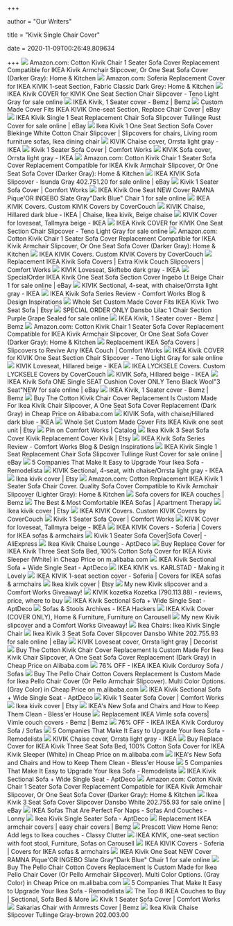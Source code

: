 +++
        
author = "Our Writers"
        
title = "Kivik Single Chair Cover"
        
date = 2020-11-09T00:26:49.809634
        
+++
[ ![](https://images-na.ssl-images-amazon.com/images/I/91iPnmY-PdL._AC_SL1500_.jpg)](https://images-na.ssl-images-amazon.com/images/I/91iPnmY-PdL._AC_SL1500_.jpg) Amazon.com: Cotton Kivik Chair 1 Seater Sofa Cover Replacement Compatible  for IKEA Kivik Armchair Slipcover, Or One Seat Sofa Cover (Darker Gray):  Home & Kitchen
[ ![](https://images-na.ssl-images-amazon.com/images/I/51xPVFHY0GL._AC_SX522_.jpg)](https://images-na.ssl-images-amazon.com/images/I/51xPVFHY0GL._AC_SX522_.jpg) Amazon.com: Soferia Replacement Cover for IKEA KIVIK 1-seat Section, Fabric  Classic Dark Grey: Home & Kitchen
[ ![](https://i.ebayimg.com/images/g/dRcAAOSwMpZUoF0i/s-l1600.jpg)](https://i.ebayimg.com/images/g/dRcAAOSwMpZUoF0i/s-l1600.jpg) IKEA Kivik COVER for KIVIK One Seat Section Chair Slipcover - Teno Light  Gray for sale online
[ ![](https://images.bemz.com/productImage/KIV4-CT151.jpg)](https://images.bemz.com/productImage/KIV4-CT151.jpg) IKEA Kivik, 1 Seater cover - Bemz | Bemz
[ ![](https://i.ebayimg.com/images/g/R94AAOSwPwpd6j8U/s-l400.jpg)](https://i.ebayimg.com/images/g/R94AAOSwPwpd6j8U/s-l400.jpg) Custom Made Cover Fits IKEA KIVIK One-seat Section, Replace Chair Cover |  eBay
[ ![](https://i.ebayimg.com/images/g/iHwAAOSw4RBdexIi/s-l1600.jpg)](https://i.ebayimg.com/images/g/iHwAAOSw4RBdexIi/s-l1600.jpg) IKEA Kivik Single 1 Seat Replacement Chair Sofa Slipcover Tullinge Rust  Cover for sale online | eBay
[ ![](https://i.pinimg.com/originals/0a/0a/2b/0a0a2bc60ad99ff2167a3d7dd6fa956a.jpg)](https://i.pinimg.com/originals/0a/0a/2b/0a0a2bc60ad99ff2167a3d7dd6fa956a.jpg) Ikea Kivik 1 One Seat Section Sofa Cover Blekinge White Cotton Chair  Slipcover | Slipcovers for chairs, Living room furniture sofas, Ikea dining  chair
[ ![](https://www.ikea.com/us/en/images/products/kivik-chaise-cover-orrsta-light-gray__0249459_PE387739_S5.JPG?f=s)](https://www.ikea.com/us/en/images/products/kivik-chaise-cover-orrsta-light-gray__0249459_PE387739_S5.JPG?f=s) KIVIK Chaise cover, Orrsta light gray - IKEA
[ ![](https://img.comfort-works.com/img/ikea/KK/KK1/KK1_VELC_SI_F220-03.jpg)](https://img.comfort-works.com/img/ikea/KK/KK1/KK1_VELC_SI_F220-03.jpg) Kivik 1 Seater Sofa Cover | Comfort Works
[ ![](https://www.ikea.com/us/en/images/products/kivik-sofa-cover-orrsta-light-gray__0249491_PE387762_S5.JPG?f=s)](https://www.ikea.com/us/en/images/products/kivik-sofa-cover-orrsta-light-gray__0249491_PE387762_S5.JPG?f=s) KIVIK Sofa cover, Orrsta light gray - IKEA
[ ![](https://images-na.ssl-images-amazon.com/images/I/81xmM8o2b0L._AC_UL160_SR160,160_.jpg)](https://images-na.ssl-images-amazon.com/images/I/81xmM8o2b0L._AC_UL160_SR160,160_.jpg) Amazon.com: Cotton Kivik Chair 1 Seater Sofa Cover Replacement Compatible  for IKEA Kivik Armchair Slipcover, Or One Seat Sofa Cover (Darker Gray):  Home & Kitchen
[ ![](https://i.ebayimg.com/images/g/QZEAAOSwaG1bp9MN/s-l1600.jpg)](https://i.ebayimg.com/images/g/QZEAAOSwaG1bp9MN/s-l1600.jpg) IKEA KIVIK Sofa Slipcover - Isunda Gray 402.751.20 for sale online | eBay
[ ![](https://img.comfort-works.com/img/fabric_img/gallery/71/KK2_01_S610.jpg)](https://img.comfort-works.com/img/fabric_img/gallery/71/KK2_01_S610.jpg) Kivik 1 Seater Sofa Cover | Comfort Works
[ ![](https://i.ebayimg.com/images/g/RCgAAOSw1BlZWEPC/s-l1600.jpg)](https://i.ebayimg.com/images/g/RCgAAOSw1BlZWEPC/s-l1600.jpg) IKEA Kivik One Seat NEW Cover RAMNA Pique'OR INGEBO Slate Gray"Dark Blue" Chair 1 for sale online
[ ![](https://covercouch.com/45351-large_default/cover-for-kivik-three-seat-sofa-and-chaise-longue-left.jpg)](https://covercouch.com/45351-large_default/cover-for-kivik-three-seat-sofa-and-chaise-longue-left.jpg) IKEA KIVIK Covers. Custom KIVIK Covers by CoverCouch
[ ![](https://i.pinimg.com/originals/b2/19/af/b219af704208b42c2c770c411520e55e.jpg)](https://i.pinimg.com/originals/b2/19/af/b219af704208b42c2c770c411520e55e.jpg) KIVIK Chaise, Hillared dark blue - IKEA | Chaise, Ikea kivik, Beige chaise
[ ![](https://www.ikea.com/us/en/images/products/kivik-cover-for-loveseat-tallmyra-beige__0781430_PE760755_S5.JPG)](https://www.ikea.com/us/en/images/products/kivik-cover-for-loveseat-tallmyra-beige__0781430_PE760755_S5.JPG) KIVIK Cover for loveseat, Tallmyra beige - IKEA
[ ![](https://i.ebayimg.com/images/g/V4AAAOSwfzJdnz23/s-l225.jpg)](https://i.ebayimg.com/images/g/V4AAAOSwfzJdnz23/s-l225.jpg) IKEA Kivik COVER for KIVIK One Seat Section Chair Slipcover - Teno Light  Gray for sale online
[ ![](https://images-na.ssl-images-amazon.com/images/I/61bNIKkntWL._AC_UL160_SR160,160_.jpg)](https://images-na.ssl-images-amazon.com/images/I/61bNIKkntWL._AC_UL160_SR160,160_.jpg) Amazon.com: Cotton Kivik Chair 1 Seater Sofa Cover Replacement Compatible  for IKEA Kivik Armchair Slipcover, Or One Seat Sofa Cover (Darker Gray):  Home & Kitchen
[ ![](https://covercouch.com/45246-large_default/cover-for-kivik-two-seat-sofa-and-chaise-longue-right.jpg)](https://covercouch.com/45246-large_default/cover-for-kivik-two-seat-sofa-and-chaise-longue-right.jpg) IKEA KIVIK Covers. Custom KIVIK Covers by CoverCouch
[ ![](https://img.comfort-works.com/img/header/71_IKEA-kivik-sofa-cover-covered-in-shire-mustard-panama-cotton-slipcover-by-comfort-works.jpg)](https://img.comfort-works.com/img/header/71_IKEA-kivik-sofa-cover-covered-in-shire-mustard-panama-cotton-slipcover-by-comfort-works.jpg) Replacement IKEA Kivik Sofa Covers | Extra Kivik Couch Slipcovers | Comfort  Works
[ ![](https://www.ikea.com/us/en/images/products/kivik-loveseat-skiftebo-dark-gray__0784360_PE761736_S5.JPG)](https://www.ikea.com/us/en/images/products/kivik-loveseat-skiftebo-dark-gray__0784360_PE761736_S5.JPG) KIVIK Loveseat, Skiftebo dark gray - IKEA
[ ![](https://i.ebayimg.com/images/g/ZyUAAOSwKMNb2eib/s-l1600.jpg)](https://i.ebayimg.com/images/g/ZyUAAOSwKMNb2eib/s-l1600.jpg) SpecialOrder IKEA Kivik One Seat Sofa Section Cover Ingebo Lt Beige Chair 1  for sale online | eBay
[ ![](https://www.ikea.com/us/en/images/products/kivik-sectional-4-seat-with-chaise-orrsta-light-gray__0719396_PE732045_S5.JPG?f=s)](https://www.ikea.com/us/en/images/products/kivik-sectional-4-seat-with-chaise-orrsta-light-gray__0719396_PE732045_S5.JPG?f=s) KIVIK Sectional, 4-seat, with chaise/Orrsta light gray - IKEA
[ ![](https://www.comfort-works.com/news/wp-content/uploads/2010/05/ikea-kivik-light-brown-texture-review1.jpg)](https://www.comfort-works.com/news/wp-content/uploads/2010/05/ikea-kivik-light-brown-texture-review1.jpg) IKEA Kivik Sofa Series Review - Comfort Works Blog & Design Inspirations
[ ![](https://i.etsystatic.com/20046349/r/il/f61faf/1909426886/il_570xN.1909426886_boxs.jpg)](https://i.etsystatic.com/20046349/r/il/f61faf/1909426886/il_570xN.1909426886_boxs.jpg) Whole Set Custom Made Cover Fits IKEA Kivik Two Seat Sofa | Etsy
[ ![](https://i.ebayimg.com/images/g/tr8AAOSwUUhcv-Z9/s-l640.jpg)](https://i.ebayimg.com/images/g/tr8AAOSwUUhcv-Z9/s-l640.jpg) SPECIAL ORDER ONLY Dansbo Lilac 1 Chair Section Purple Grape Sealed for  sale online
[ ![](https://images.bemz.com/_images/a5d32b85-76fa-41d5-88c5-c7c9a2795c24/ikea-kivik-rose-bemz.jpg)](https://images.bemz.com/_images/a5d32b85-76fa-41d5-88c5-c7c9a2795c24/ikea-kivik-rose-bemz.jpg) IKEA Kivik, 1 Seater cover - Bemz | Bemz
[ ![](https://images-na.ssl-images-amazon.com/images/I/41J9JnxOEWL._AC_UL160_SR160,160_.jpg)](https://images-na.ssl-images-amazon.com/images/I/41J9JnxOEWL._AC_UL160_SR160,160_.jpg) Amazon.com: Cotton Kivik Chair 1 Seater Sofa Cover Replacement Compatible  for IKEA Kivik Armchair Slipcover, Or One Seat Sofa Cover (Darker Gray):  Home & Kitchen
[ ![](https://img.youtube.com/vi/ACrkSvuI9p0/maxresdefault.jpg)](https://img.youtube.com/vi/ACrkSvuI9p0/maxresdefault.jpg) Replacement IKEA Sofa Covers | Slipcovers to Revive Any IKEA Couch |  Comfort Works
[ ![](https://i.ebayimg.com/thumbs/images/g/NPIAAOSwCU1Yyuf0/s-l200.jpg)](https://i.ebayimg.com/thumbs/images/g/NPIAAOSwCU1Yyuf0/s-l200.jpg) IKEA Kivik COVER for KIVIK One Seat Section Chair Slipcover - Teno Light  Gray for sale online
[ ![](https://www.ikea.com/us/en/images/products/kivik-loveseat-hillared-beige__0822601_PE625163_S5.JPG?f=s)](https://www.ikea.com/us/en/images/products/kivik-loveseat-hillared-beige__0822601_PE625163_S5.JPG?f=s) KIVIK Loveseat, Hillared beige - IKEA
[ ![](https://covercouch.com/50216-large_default/cover-for-lycksele-two-seat-sofa-bed.jpg)](https://covercouch.com/50216-large_default/cover-for-lycksele-two-seat-sofa-bed.jpg) IKEA LYCKSELE Covers. Custom LYCKSELE Covers by CoverCouch
[ ![](https://www.ikea.com/us/en/images/products/kivik-sofa-hillared-beige__0809280_PH165319_S5.JPG?f=s)](https://www.ikea.com/us/en/images/products/kivik-sofa-hillared-beige__0809280_PH165319_S5.JPG?f=s) KIVIK Sofa, Hillared beige - IKEA
[ ![](https://i.ebayimg.com/images/g/L9EAAOSwJtdaEKkX/s-l640.jpg)](https://i.ebayimg.com/images/g/L9EAAOSwJtdaEKkX/s-l640.jpg) IKEA Kivik Sofa ONE Single SEAT Cushion Cover ONLY Teno Black Wool"3 Seat"NEW  for sale online | eBay
[ ![](https://images.bemz.com/_images/18ff8830-5c7c-4775-b71a-4d4d71ca0f56/ikea-kivik-tegnermelange-zincgrey-bemz.jpg)](https://images.bemz.com/_images/18ff8830-5c7c-4775-b71a-4d4d71ca0f56/ikea-kivik-tegnermelange-zincgrey-bemz.jpg) IKEA Kivik, 1 Seater cover - Bemz | Bemz
[ ![](https://sc02.alicdn.com/kf/HTB1CBHUPVXXXXbVXXXXq6xXFXXXl.jpg)](https://sc02.alicdn.com/kf/HTB1CBHUPVXXXXbVXXXXq6xXFXXXl.jpg) Buy The Cotton Kivik Chair Cover Replacement Is Custom Made For Ikea Kivik  Chair Slipcover, A One Seat Sofa Cover Replacement (Dark Gray) in Cheap  Price on Alibaba.com
[ ![](https://www.ikea.com/us/en/images/products/kivik-sofa-with-chaise-hillared-dark-blue__0504259_PE633254_S5.JPG?f=s)](https://www.ikea.com/us/en/images/products/kivik-sofa-with-chaise-hillared-dark-blue__0504259_PE633254_S5.JPG?f=s) KIVIK Sofa, with chaise/Hillared dark blue - IKEA
[ ![](https://i.etsystatic.com/20046349/r/il/2e76a6/1909424854/il_570xN.1909424854_deqi.jpg)](https://i.etsystatic.com/20046349/r/il/2e76a6/1909424854/il_570xN.1909424854_deqi.jpg) Whole Set Custom Made Cover Fits IKEA Kivik one seat unit | Etsy
[ ![](https://i.pinimg.com/originals/b3/a5/5a/b3a55aee9c74b889fbbc9e0e9ab4b27b.jpg)](https://i.pinimg.com/originals/b3/a5/5a/b3a55aee9c74b889fbbc9e0e9ab4b27b.jpg) Pin on Comfort Works | Catalog
[ ![](https://i.etsystatic.com/15610705/r/il/98e146/2048029288/il_570xN.2048029288_ps6f.jpg)](https://i.etsystatic.com/15610705/r/il/98e146/2048029288/il_570xN.2048029288_ps6f.jpg) Ikea Kivik 3 Seat Sofa Cover Kivik Replacement Cover Kivik | Etsy
[ ![](https://comfortworks.files.wordpress.com/2010/05/comfort-works-review-ikea-kivik-back-cushion-sizes.jpg)](https://comfortworks.files.wordpress.com/2010/05/comfort-works-review-ikea-kivik-back-cushion-sizes.jpg) IKEA Kivik Sofa Series Review - Comfort Works Blog & Design Inspirations
[ ![](https://i.ebayimg.com/images/g/rCYAAOSwiqldexZU/s-l1600.jpg)](https://i.ebayimg.com/images/g/rCYAAOSwiqldexZU/s-l1600.jpg) IKEA Kivik Single 1 Seat Replacement Chair Sofa Slipcover Tullinge Rust  Cover for sale online | eBay
[ ![](https://cdn.remodelista.com/wp-content/uploads/2019/03/ikea-stocksund-armchair-linen-cover-bemz.jpg)](https://cdn.remodelista.com/wp-content/uploads/2019/03/ikea-stocksund-armchair-linen-cover-bemz.jpg) 5 Companies That Make It Easy to Upgrade Your Ikea Sofa - Remodelista
[ ![](https://www.ikea.com/us/en/images/products/kivik-sectional-4-seat-with-chaise-orrsta-light-gray__0814686_PH166239_S5.JPG?f=s)](https://www.ikea.com/us/en/images/products/kivik-sectional-4-seat-with-chaise-orrsta-light-gray__0814686_PH166239_S5.JPG?f=s) KIVIK Sectional, 4-seat, with chaise/Orrsta light gray - IKEA
[ ![](https://i.etsystatic.com/15610705/d/il/ffa4ce/2449234385/il_340x270.2449234385_l70q.jpg?version=0)](https://i.etsystatic.com/15610705/d/il/ffa4ce/2449234385/il_340x270.2449234385_l70q.jpg?version=0) Ikea kivik cover | Etsy
[ ![](https://images-na.ssl-images-amazon.com/images/I/81NgXGpPV-L._AC_UL160_SR160,160_.jpg)](https://images-na.ssl-images-amazon.com/images/I/81NgXGpPV-L._AC_UL160_SR160,160_.jpg) Amazon.com: Cotton Replacement IKEA Kivik 1 Seater Sofa Chair Cover.  Quality Sofa Cover Compatible to Kivik Armchair Slipcover (Lighter Gray):  Home & Kitchen
[ ![](https://images.bemz.com/_images/cddff61c-1a7b-40ef-b52e-f807a9c68d24/ikea-kivik-silvergrey-bemz.jpg)](https://images.bemz.com/_images/cddff61c-1a7b-40ef-b52e-f807a9c68d24/ikea-kivik-silvergrey-bemz.jpg) Sofa covers for IKEA couches | Bemz
[ ![](https://storage.googleapis.com/gen-atmedia/2/2017/09/d17817272278e0d8f4f89e9084d33e1854b79266.png)](https://storage.googleapis.com/gen-atmedia/2/2017/09/d17817272278e0d8f4f89e9084d33e1854b79266.png) The Best & Most Comfortable IKEA Sofas | Apartment Therapy
[ ![](https://i.etsystatic.com/15610705/c/3000/1947/0/0/il/9c54e8/2027037283/il_340x270.2027037283_9o0g.jpg)](https://i.etsystatic.com/15610705/c/3000/1947/0/0/il/9c54e8/2027037283/il_340x270.2027037283_9o0g.jpg) Ikea kivik cover | Etsy
[ ![](https://covercouch.com/44931-large_default/cover-for-kivik-three-seat-sofa-combination.jpg)](https://covercouch.com/44931-large_default/cover-for-kivik-three-seat-sofa-combination.jpg) IKEA KIVIK Covers. Custom KIVIK Covers by CoverCouch
[ ![](https://img.comfort-works.com/img/fabric_img/gallery/71/KK2_03_RY.jpg)](https://img.comfort-works.com/img/fabric_img/gallery/71/KK2_03_RY.jpg) Kivik 1 Seater Sofa Cover | Comfort Works
[ ![](https://www.ikea.com/us/en/images/products/kivik-cover-for-loveseat-tallmyra-beige__0781429_PE760756_S5.JPG?f=s)](https://www.ikea.com/us/en/images/products/kivik-cover-for-loveseat-tallmyra-beige__0781429_PE760756_S5.JPG?f=s) KIVIK Cover for loveseat, Tallmyra beige - IKEA
[ ![](https://soferia.eu/21-medium_default/ikea-kivik-3-seat-sofa-cover.jpg)](https://soferia.eu/21-medium_default/ikea-kivik-3-seat-sofa-cover.jpg) IKEA KIVIK Covers - Soferia | Covers for IKEA sofas & armchairs
[ ![](https://ae01.alicdn.com/kf/Ha4f909fcded34aae87d2d89c982b4dffa/Kivik-1-Seater-Sofa-Cover.png)](https://ae01.alicdn.com/kf/Ha4f909fcded34aae87d2d89c982b4dffa/Kivik-1-Seater-Sofa-Cover.png) Kivik 1 Seater Sofa Cover|Sofa Cover| - AliExpress
[ ![](https://d6qwfb5pdou4u.cloudfront.net/product-images/5140001-5150000/5146248/155350708704cf4d553ca7d1572278f9782624a8ff/1500-1500-frame-0.jpg)](https://d6qwfb5pdou4u.cloudfront.net/product-images/5140001-5150000/5146248/155350708704cf4d553ca7d1572278f9782624a8ff/1500-1500-frame-0.jpg) Ikea Kivik Chaise Lounge - AptDeco
[ ![](https://sc01.alicdn.com/kf/HTB1kNNvPpXXXXa_XVXXq6xXFXXXd.jpg)](https://sc01.alicdn.com/kf/HTB1kNNvPpXXXXa_XVXXq6xXFXXXd.jpg) Buy Replace Cover for IKEA Kivik Three Seat Sofa Bed, 100% Cotton Sofa Cover  for IKEA Kivik Sleeper (White) in Cheap Price on m.alibaba.com
[ ![](https://d6qwfb5pdou4u.cloudfront.net/product-images/6370001-6380000/6377063/1596182014c9bb4667fb1a04641d59f25539519a31/1500-1500-frame-0.jpg)](https://d6qwfb5pdou4u.cloudfront.net/product-images/6370001-6380000/6377063/1596182014c9bb4667fb1a04641d59f25539519a31/1500-1500-frame-0.jpg) IKEA Kivik Sectional Sofa + Wide Single Seat - AptDeco
[ ![](https://makingitlovely.com/wp-content/uploads/2014/02/IKEA_KIVIK_vs_KARLSTAD.jpg)](https://makingitlovely.com/wp-content/uploads/2014/02/IKEA_KIVIK_vs_KARLSTAD.jpg) IKEA KIVIK vs. KARLSTAD - Making it Lovely
[ ![](https://soferia.co.uk/31840-home_default/ikea-kivik-1-seat-section-cover.jpg)](https://soferia.co.uk/31840-home_default/ikea-kivik-1-seat-section-cover.jpg) IKEA KIVIK 1-seat section cover - Soferia | Covers for IKEA sofas &  armchairs
[ ![](https://i.etsystatic.com/20046349/d/il/17217a/2029810540/il_340x270.2029810540_bmja.jpg?version=0)](https://i.etsystatic.com/20046349/d/il/17217a/2029810540/il_340x270.2029810540_bmja.jpg?version=0) Ikea kivik cover | Etsy
[ ![](https://blog.jennasuedesign.com/wp-content/uploads/2013/08/ead21-img_3784.jpg)](https://blog.jennasuedesign.com/wp-content/uploads/2013/08/ead21-img_3784.jpg) My new Kivik slipcover and a Comfort Works Giveaway!
[ ![](https://www.ikea-club.org/cache/zoo_images/4/44ca534121f85036bccff605ee72cf11.jpg)](https://www.ikea-club.org/cache/zoo_images/4/44ca534121f85036bccff605ee72cf11.jpg) KIVIK kozetka Kozetka (790.113.88) - reviews, price, where to buy
[ ![](https://d6qwfb5pdou4u.cloudfront.net/product-images/6370001-6380000/6377063/09aa447d79217c277c75c32a61ebfc7b119206d8ace9032e39eca7853b870922/1500-1500-frame-0.jpg)](https://d6qwfb5pdou4u.cloudfront.net/product-images/6370001-6380000/6377063/09aa447d79217c277c75c32a61ebfc7b119206d8ace9032e39eca7853b870922/1500-1500-frame-0.jpg) IKEA Kivik Sectional Sofa + Wide Single Seat - AptDeco
[ ![](https://www.ikeahackers.net/wp-content/uploads/2019/12/koarp-armchair.png)](https://www.ikeahackers.net/wp-content/uploads/2019/12/koarp-armchair.png) Sofas & Stools Archives - IKEA Hackers
[ ![](https://media.karousell.com/media/photos/products/2020/9/5/kivik_sofa_cover_1599313473_4cd18628_progressive.jpg)](https://media.karousell.com/media/photos/products/2020/9/5/kivik_sofa_cover_1599313473_4cd18628_progressive.jpg) IKEA Kivik Cover (COVER ONLY), Home & Furniture, Furniture on Carousell
[ ![](https://blog.jennasuedesign.com/wp-content/uploads/2013/08/448e3-img_0890-2.jpg)](https://blog.jennasuedesign.com/wp-content/uploads/2013/08/448e3-img_0890-2.jpg) My new Kivik slipcover and a Comfort Works Giveaway!
[ ![](https://images.kaiyo.com/12690/ikea/sofas/chaises/buy-ikea-kivik-chaise-lounge.jpeg)](https://images.kaiyo.com/12690/ikea/sofas/chaises/buy-ikea-kivik-chaise-lounge.jpeg) Ikea Chairs: Ikea Kivik Single Chair
[ ![](https://i.ebayimg.com/images/g/zuQAAOSw4xVevenR/s-l225.jpg)](https://i.ebayimg.com/images/g/zuQAAOSw4xVevenR/s-l225.jpg) Ikea Kivik 3 Seat Sofa Cover Slipcover Dansbo White 202.755.93 for sale  online | eBay
[ ![](https://www.decorist.com/static/finds/product_images/full_size/90817-cover.f6b240166846be0b54e8fda1608aeecd.png)](https://www.decorist.com/static/finds/product_images/full_size/90817-cover.f6b240166846be0b54e8fda1608aeecd.png) KIVIK Loveseat cover, Orrsta light gray | Decorist
[ ![](https://sc01.alicdn.com/kf/HTB1uOGbSFXXXXcjaXXXq6xXFXXXY.jpg)](https://sc01.alicdn.com/kf/HTB1uOGbSFXXXXcjaXXXq6xXFXXXY.jpg) Buy The Cotton Kivik Chair Cover Replacement Is Custom Made For Ikea Kivik  Chair Slipcover, A One Seat Sofa Cover Replacement (Dark Gray) in Cheap  Price on Alibaba.com
[ ![](https://images.kaiyo.com/63185/ikea/sofas/classic-sofas/buy-ikea-kivik-corduroy-sofa.jpeg)](https://images.kaiyo.com/63185/ikea/sofas/classic-sofas/buy-ikea-kivik-corduroy-sofa.jpeg) 76% OFF - IKEA IKEA Kivik Corduroy Sofa / Sofas
[ ![](https://sc01.alicdn.com/kf/HTB10W2rQVXXXXcfXVXXq6xXFXXXL.jpg)](https://sc01.alicdn.com/kf/HTB10W2rQVXXXXcfXVXXq6xXFXXXL.jpg) Buy The Pello Chair Cotton Covers Replacement Is Custom Made for Ikea Pello Chair  Cover (Or Pello Armchair Slipcover). Multi Color Options. (Gray Color) in  Cheap Price on m.alibaba.com
[ ![](https://d6qwfb5pdou4u.cloudfront.net/product-images/6370001-6380000/6377063/ce55c85e9b00386c99fd4d7475660b4fda69e1ff925ecd5fc072530053888f9e/1500-1500-frame-0.jpg)](https://d6qwfb5pdou4u.cloudfront.net/product-images/6370001-6380000/6377063/ce55c85e9b00386c99fd4d7475660b4fda69e1ff925ecd5fc072530053888f9e/1500-1500-frame-0.jpg) IKEA Kivik Sectional Sofa + Wide Single Seat - AptDeco
[ ![](https://img.comfort-works.com/img/fabric_img/gallery/71/KK2_02_PJ1703.jpg)](https://img.comfort-works.com/img/fabric_img/gallery/71/KK2_02_PJ1703.jpg) Kivik 1 Seater Sofa Cover | Comfort Works
[ ![](https://i.etsystatic.com/15610705/d/il/fcd1ca/1972116060/il_340x270.1972116060_3i0l.jpg?version=0)](https://i.etsystatic.com/15610705/d/il/fcd1ca/1972116060/il_340x270.1972116060_3i0l.jpg?version=0) Ikea kivik cover | Etsy
[ ![](https://i0.wp.com/www.blesserhouse.com/wp-content/uploads/2017/04/IKEA-sofa-chair-6-of-9.jpg?fit=1000%2C1500&ssl=1)](https://i0.wp.com/www.blesserhouse.com/wp-content/uploads/2017/04/IKEA-sofa-chair-6-of-9.jpg?fit=1000%2C1500&ssl=1) IKEA's New Sofa and Chairs and How to Keep Them Clean - Bless'er House
[ ![](https://images.bemz.com/productImage/VIM4-PC151.jpg?heightRatio=1&mode=crop&quality=80&width=640&height=640&bgc=255%2C255%2C255)](https://images.bemz.com/productImage/VIM4-PC151.jpg?heightRatio=1&mode=crop&quality=80&width=640&height=640&bgc=255%2C255%2C255) Replacement IKEA Vimle sofa covers| Vimle couch covers - Bemz | Bemz
[ ![](https://images.kaiyo.com/63185/ikea/sofas/classic-sofas/ikea-kivik-corduroy-sofa-second-hand.jpeg)](https://images.kaiyo.com/63185/ikea/sofas/classic-sofas/ikea-kivik-corduroy-sofa-second-hand.jpeg) 76% OFF - IKEA IKEA Kivik Corduroy Sofa / Sofas
[ ![](https://cdn.remodelista.com/wp-content/uploads/2019/03/ikea-sofa-cover-ektorp-comfort-works.jpg)](https://cdn.remodelista.com/wp-content/uploads/2019/03/ikea-sofa-cover-ektorp-comfort-works.jpg) 5 Companies That Make It Easy to Upgrade Your Ikea Sofa - Remodelista
[ ![](https://www.ikea.com/us/en/images/products/kivik-chaise-cover-orrsta-light-gray__0515722_PE639979_S5.JPG)](https://www.ikea.com/us/en/images/products/kivik-chaise-cover-orrsta-light-gray__0515722_PE639979_S5.JPG) KIVIK Chaise cover, Orrsta light gray - IKEA
[ ![](https://sc02.alicdn.com/kf/HTB1RROCPpXXXXXFaXXXq6xXFXXX7.jpg)](https://sc02.alicdn.com/kf/HTB1RROCPpXXXXXFaXXXq6xXFXXX7.jpg) Buy Replace Cover for IKEA Kivik Three Seat Sofa Bed, 100% Cotton Sofa Cover  for IKEA Kivik Sleeper (White) in Cheap Price on m.alibaba.com
[ ![](https://i0.wp.com/www.blesserhouse.com/wp-content/uploads/2017/04/IKEA-sofa-chair-1-of-9.jpg?resize=600%2C900&ssl=1)](https://i0.wp.com/www.blesserhouse.com/wp-content/uploads/2017/04/IKEA-sofa-chair-1-of-9.jpg?resize=600%2C900&ssl=1) IKEA's New Sofa and Chairs and How to Keep Them Clean - Bless'er House
[ ![](https://cdn.remodelista.com/wp-content/uploads/2019/03/ikea-farlov-romo-cubis-pigeon-bemz-1466x825.jpg)](https://cdn.remodelista.com/wp-content/uploads/2019/03/ikea-farlov-romo-cubis-pigeon-bemz-1466x825.jpg) 5 Companies That Make It Easy to Upgrade Your Ikea Sofa - Remodelista
[ ![](https://d6qwfb5pdou4u.cloudfront.net/product-images/6370001-6380000/6377063/08f3a4162301c8f1ea7cf86a51a9880655c52e54a35b49bfdceaa42b60cf898e/1500-1500-frame-0.jpg)](https://d6qwfb5pdou4u.cloudfront.net/product-images/6370001-6380000/6377063/08f3a4162301c8f1ea7cf86a51a9880655c52e54a35b49bfdceaa42b60cf898e/1500-1500-frame-0.jpg) IKEA Kivik Sectional Sofa + Wide Single Seat - AptDeco
[ ![](https://images-na.ssl-images-amazon.com/images/I/71ew3neMT7L._AC_UL160_SR160,160_.jpg)](https://images-na.ssl-images-amazon.com/images/I/71ew3neMT7L._AC_UL160_SR160,160_.jpg) Amazon.com: Cotton Kivik Chair 1 Seater Sofa Cover Replacement Compatible  for IKEA Kivik Armchair Slipcover, Or One Seat Sofa Cover (Darker Gray):  Home & Kitchen
[ ![](https://i.ebayimg.com/images/g/FhUAAOSw9CVbOkcj/s-l225.jpg)](https://i.ebayimg.com/images/g/FhUAAOSw9CVbOkcj/s-l225.jpg) Ikea Kivik 3 Seat Sofa Cover Slipcover Dansbo White 202.755.93 for sale  online | eBay
[ ![](https://www3.pictures.lonny.com/mp/Df8dznYu56Zx.jpg)](https://www3.pictures.lonny.com/mp/Df8dznYu56Zx.jpg) IKEA Sofas That Are Perfect For Naps - Sofas And Couches - Lonny
[ ![](https://d6qwfb5pdou4u.cloudfront.net/product-images/160001-170000/167847/1439825616f2ab6188fe5b067560231c769d13d5b9/1500-1500-frame-0.jpg)](https://d6qwfb5pdou4u.cloudfront.net/product-images/160001-170000/167847/1439825616f2ab6188fe5b067560231c769d13d5b9/1500-1500-frame-0.jpg) Ikea Kivik Single Seater Sofa - AptDeco
[ ![](https://images.bemz.com/productImage/EKT4-PC151.jpg)](https://images.bemz.com/productImage/EKT4-PC151.jpg) Replacement IKEA armchair covers | easy chair covers | Bemz
[ ![](https://www.classyclutter.net/wp-content/uploads/2017/02/How-to-add-legs-to-Ikea-couches-1-9.jpg)](https://www.classyclutter.net/wp-content/uploads/2017/02/How-to-add-legs-to-Ikea-couches-1-9.jpg) Prescott View Home Reno: Add legs to Ikea couches - Classy Clutter
[ ![](https://media.karousell.com/media/photos/products/2018/02/26/ikea_kivik_oneseat_section_with_foot_stool_1519616261_b1a1604f.jpg)](https://media.karousell.com/media/photos/products/2018/02/26/ikea_kivik_oneseat_section_with_foot_stool_1519616261_b1a1604f.jpg) IKEA KIVIK, one-seat section with foot stool, Furniture, Sofas on Carousell
[ ![](https://soferia.eu/101673-medium_default/kivik-armrest-covers-pair.jpg)](https://soferia.eu/101673-medium_default/kivik-armrest-covers-pair.jpg) IKEA KIVIK Covers - Soferia | Covers for IKEA sofas & armchairs
[ ![](https://i.ebayimg.com/images/g/tQEAAOSwx4ddf6Hx/s-l225.jpg)](https://i.ebayimg.com/images/g/tQEAAOSwx4ddf6Hx/s-l225.jpg) IKEA Kivik One Seat NEW Cover RAMNA Pique'OR INGEBO Slate Gray"Dark Blue" Chair 1 for sale online
[ ![](https://sc02.alicdn.com/kf/HTB1TkT6NVXXXXavaFXXq6xXFXXXb.jpg)](https://sc02.alicdn.com/kf/HTB1TkT6NVXXXXavaFXXq6xXFXXXb.jpg) Buy The Pello Chair Cotton Covers Replacement Is Custom Made for Ikea Pello Chair  Cover (Or Pello Armchair Slipcover). Multi Color Options. (Gray Color) in  Cheap Price on m.alibaba.com
[ ![](https://cdn.remodelista.com/wp-content/uploads/2019/03/bemz-slipcover-1466x827.jpg)](https://cdn.remodelista.com/wp-content/uploads/2019/03/bemz-slipcover-1466x827.jpg) 5 Companies That Make It Easy to Upgrade Your Ikea Sofa - Remodelista
[ ![](https://hip2save.com/wp-content/uploads/2019/09/modern-IKEA-sofa.png?resize=1024%2C1262&strip=all)](https://hip2save.com/wp-content/uploads/2019/09/modern-IKEA-sofa.png?resize=1024%2C1262&strip=all) The Top 8 IKEA Couches to Buy | Sectional, Sofa Bed & More
[ ![](https://img.comfort-works.com/img/fabric_img/gallery/71/KK2_06_E204.jpg)](https://img.comfort-works.com/img/fabric_img/gallery/71/KK2_06_E204.jpg) Kivik 1 Seater Sofa Cover | Comfort Works
[ ![](https://images.bemz.com/productImage/SAK1-CT151.jpg?mode=crop&quality=80&width=1920&height=1920)](https://images.bemz.com/productImage/SAK1-CT151.jpg?mode=crop&quality=80&width=1920&height=1920) Sakarias Chair with Armrests Cover | Bemz
[ ![](https://images.seat-cover.org/l-m/kivik-chaise-slipcover-tullinge-gray.jpg)](https://images.seat-cover.org/l-m/kivik-chaise-slipcover-tullinge-gray.jpg) Ikea Kivik Chaise Slipcover Tullinge Gray-brown 202.003.00
